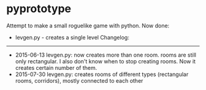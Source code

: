 pyprototype
===========
Attempt to make a small roguelike game with python. Now done:
  * levgen.py - creates a single level
Changelog:
----------
  * 2015-06-13 levgen.py: now creates more than one room. rooms are still only rectangular. I also don't know when to stop creating rooms. Now it creates certain number of them.
  * 2015-07-30 levgen.py: creates rooms of different types (rectangular rooms, corridors), mostly connected to each other
